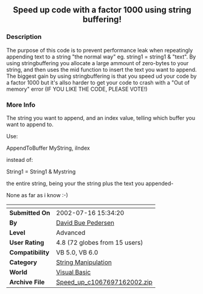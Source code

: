 ﻿<div align="center">

## Speed up code with a factor 1000 using string buffering\!


</div>

### Description

The purpose of this code is to prevent performance leak when repeatingly appending text to a string "the normal way" eg. string1 = string1 & "text". By using stringbuffering you allocate a large ammount of zero-bytes to your string, and then uses the mid function to insert the text you want to append. The biggest gain by using stringbuffering is that you speed ud your code by a factor 1000 but it's allso harder to get your code to crash with a "Out of memory" error (IF YOU LIKE THE CODE, PLEASE VOTE!)
 
### More Info
 
The string you want to append, and an index value, telling which buffer you want to append to.

Use:

AppendToBuffer MyString, iIndex

instead of:

String1 = String1 & Mystring

the entire string, being your the string plus the text you appended-

None as far as i know :-)


<span>             |<span>
---                |---
**Submitted On**   |2002-07-16 15:34:20
**By**             |[David Bue Pedersen](https://github.com/Planet-Source-Code/PSCIndex/blob/master/ByAuthor/david-bue-pedersen.md)
**Level**          |Advanced
**User Rating**    |4.8 (72 globes from 15 users)
**Compatibility**  |VB 5\.0, VB 6\.0
**Category**       |[String Manipulation](https://github.com/Planet-Source-Code/PSCIndex/blob/master/ByCategory/string-manipulation__1-5.md)
**World**          |[Visual Basic](https://github.com/Planet-Source-Code/PSCIndex/blob/master/ByWorld/visual-basic.md)
**Archive File**   |[Speed\_up\_c1067697162002\.zip](https://github.com/Planet-Source-Code/david-bue-pedersen-speed-up-code-with-a-factor-1000-using-string-buffering__1-36945/archive/master.zip)








